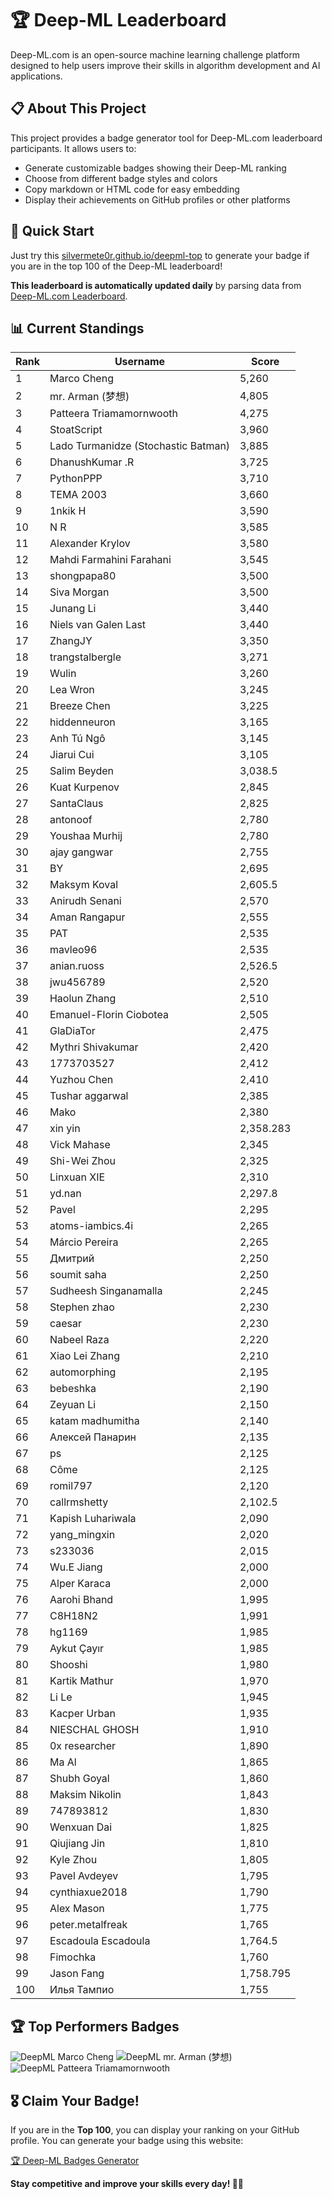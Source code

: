 # 🏆 Deep-ML Leaderboard

Deep-ML.com is an open-source machine learning challenge platform designed to help users improve their skills in algorithm development and AI applications.  

## 📋 About This Project

This project provides a badge generator tool for Deep-ML.com leaderboard participants. It allows users to:
- Generate customizable badges showing their Deep-ML ranking
- Choose from different badge styles and colors
- Copy markdown or HTML code for easy embedding
- Display their achievements on GitHub profiles or other platforms

## 🚀 Quick Start

Just try this [silvermete0r.github.io/deepml-top](https://silvermete0r.github.io/deepml-top) to generate your badge if you are in the top 100 of the Deep-ML leaderboard!

**This leaderboard is automatically updated daily** by parsing data from [Deep-ML.com Leaderboard](https://www.deep-ml.com/leaderboard).  

## 📊 Current Standings  

<!-- LEADERBOARD_START -->
| Rank | Username | Score |
|------|---------|-------|
| 1 | Marco Cheng | 5,260 |
| 2 | mr. Arman (梦想) | 4,805 |
| 3 | Patteera Triamamornwooth | 4,275 |
| 4 | StoatScript | 3,960 |
| 5 | Lado Turmanidze (Stochastic Batman) | 3,885 |
| 6 | DhanushKumar .R | 3,725 |
| 7 | PythonPPP | 3,710 |
| 8 | ТЕМА 2003 | 3,660 |
| 9 | 1nkik H | 3,590 |
| 10 | N R | 3,585 |
| 11 | Alexander Krylov | 3,580 |
| 12 | Mahdi Farmahini Farahani | 3,545 |
| 13 | shongpapa80 | 3,500 |
| 14 | Siva Morgan | 3,500 |
| 15 | Junang Li | 3,440 |
| 16 | Niels van Galen Last | 3,440 |
| 17 | ZhangJY | 3,350 |
| 18 | trangstalbergle | 3,271 |
| 19 | Wulin | 3,260 |
| 20 | Lea Wron | 3,245 |
| 21 | Breeze Chen | 3,225 |
| 22 | hiddenneuron | 3,165 |
| 23 | Anh Tú Ngô | 3,145 |
| 24 | Jiarui Cui | 3,105 |
| 25 | Salim Beyden | 3,038.5 |
| 26 | Kuat Kurpenov | 2,845 |
| 27 | SantaClaus | 2,825 |
| 28 | antonoof | 2,780 |
| 29 | Youshaa Murhij | 2,780 |
| 30 | ajay gangwar | 2,755 |
| 31 | BY | 2,695 |
| 32 | Maksym Koval | 2,605.5 |
| 33 | Anirudh Senani | 2,570 |
| 34 | Aman Rangapur | 2,555 |
| 35 | PAT | 2,535 |
| 36 | mavleo96 | 2,535 |
| 37 | anian.ruoss | 2,526.5 |
| 38 | jwu456789 | 2,520 |
| 39 | Haolun Zhang | 2,510 |
| 40 | Emanuel-Florin Ciobotea | 2,505 |
| 41 | GlaDiaTor | 2,475 |
| 42 | Mythri Shivakumar | 2,420 |
| 43 | 1773703527 | 2,412 |
| 44 | Yuzhou Chen | 2,410 |
| 45 | Tushar aggarwal | 2,385 |
| 46 | Mako | 2,380 |
| 47 | xin yin | 2,358.283 |
| 48 | Vick Mahase | 2,345 |
| 49 | Shi-Wei Zhou | 2,325 |
| 50 | Linxuan XIE | 2,310 |
| 51 | yd.nan | 2,297.8 |
| 52 | Pavel | 2,295 |
| 53 | atoms-iambics.4i | 2,265 |
| 54 | Márcio Pereira | 2,265 |
| 55 | Дмитрий | 2,250 |
| 56 | soumit saha | 2,250 |
| 57 | Sudheesh Singanamalla | 2,245 |
| 58 | Stephen zhao | 2,230 |
| 59 | caesar | 2,230 |
| 60 | Nabeel Raza | 2,220 |
| 61 | Xiao Lei Zhang | 2,210 |
| 62 | automorphing | 2,195 |
| 63 | bebeshka | 2,190 |
| 64 | Zeyuan Li | 2,150 |
| 65 | katam madhumitha | 2,140 |
| 66 | Алексей Панарин | 2,135 |
| 67 | ps | 2,125 |
| 68 | Côme | 2,125 |
| 69 | romil797 | 2,120 |
| 70 | callrmshetty | 2,102.5 |
| 71 | Kapish Luhariwala | 2,090 |
| 72 | yang_mingxin | 2,020 |
| 73 | s233036 | 2,015 |
| 74 | Wu.E Jiang | 2,000 |
| 75 | Alper Karaca | 2,000 |
| 76 | Aarohi Bhand | 1,995 |
| 77 | C8H18N2 | 1,991 |
| 78 | hg1169 | 1,985 |
| 79 | Aykut Çayır | 1,985 |
| 80 | Shooshi | 1,980 |
| 81 | Kartik Mathur | 1,970 |
| 82 | Li Le | 1,945 |
| 83 | Kacper Urban | 1,935 |
| 84 | NIESCHAL GHOSH | 1,910 |
| 85 | 0x researcher | 1,890 |
| 86 | Ma Al | 1,865 |
| 87 | Shubh Goyal | 1,860 |
| 88 | Maksim Nikolin | 1,843 |
| 89 | 747893812 | 1,830 |
| 90 | Wenxuan Dai | 1,825 |
| 91 | Qiujiang Jin | 1,810 |
| 92 | Kyle Zhou | 1,805 |
| 93 | Pavel Avdeyev | 1,795 |
| 94 | cynthiaxue2018 | 1,790 |
| 95 | Alex Mason | 1,775 |
| 96 | peter.metalfreak | 1,765 |
| 97 | Escadoula Escadoula | 1,764.5 |
| 98 | Fimochka | 1,760 |
| 99 | Jason Fang | 1,758.795 |
| 100 | Илья Тампио | 1,755 |
<!-- LEADERBOARD_END -->

## 🏆 Top Performers Badges

<!-- BADGES_START -->
![DeepML Marco Cheng](https://img.shields.io/badge/dynamic/json?url=https%3A%2F%2Fraw.githubusercontent.com%2Fsilvermete0r%2Fdeepml-top%2Fmain%2Fbadges.json&query=%24.4091c1a21900bd2c7d3f4e343acddda1.label&prefix=Rank%20&style=for-the-badge&label=%F0%9F%9A%80%20DeepML&color=blue&link=https%3A%2F%2Fwww.deep-ml.com%2Fleaderboard)
![DeepML mr. Arman (梦想)](https://img.shields.io/badge/dynamic/json?url=https%3A%2F%2Fraw.githubusercontent.com%2Fsilvermete0r%2Fdeepml-top%2Fmain%2Fbadges.json&query=%24.1247b1b5b9cd95e98d7ff7438207406f.label&prefix=Rank%20&style=for-the-badge&label=%F0%9F%9A%80%20DeepML&color=blue&link=https%3A%2F%2Fwww.deep-ml.com%2Fleaderboard)
![DeepML Patteera Triamamornwooth](https://img.shields.io/badge/dynamic/json?url=https%3A%2F%2Fraw.githubusercontent.com%2Fsilvermete0r%2Fdeepml-top%2Fmain%2Fbadges.json&query=%24.0eeb1bc570f4ebaca4c3c1d5794e9de9.label&prefix=Rank%20&style=for-the-badge&label=%F0%9F%9A%80%20DeepML&color=blue&link=https%3A%2F%2Fwww.deep-ml.com%2Fleaderboard)
<!-- BADGES_END -->

## 🎖 Claim Your Badge!  

If you are in the **Top 100**, you can display your ranking on your GitHub profile. You can generate your badge using this website:

[🏆 Deep-ML Badges Generator](https://silvermete0r.github.io/deepml-top/)

**Stay competitive and improve your skills every day! 🚀🔥**